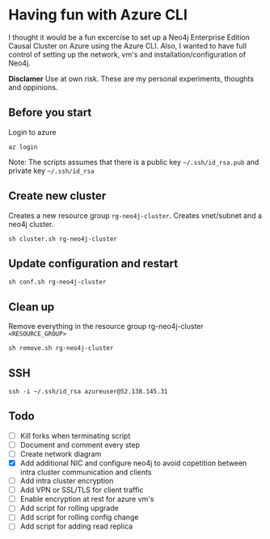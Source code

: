 # Having fun with Azure CLI

I thought it would be a fun excercise to set up  a Neo4j Enterprise Edition Causal Cluster on Azure using the Azure CLI. Also, I wanted to have full control of setting up the network, vm's and installation/configuration of Neo4j.

**Disclamer** Use at own risk. These are my personal experiments, thoughts and oppinions.

## Before you start
Login to azure
```shell
az login
```

Note: The scripts assumes that there is a public key `~/.ssh/id_rsa.pub` and private key  `~/.ssh/id_rsa`



## Create new cluster
Creates a new resource group `rg-neo4j-cluster`. Creates vnet/subnet and a neo4j cluster.
```shell
sh cluster.sh rg-neo4j-cluster
```

## Update configuration and restart
```shell
sh conf.sh rg-neo4j-cluster
```

## Clean up 
Remove everything in the resource group rg-neo4j-cluster `<RESOURCE_GROUP>`
```shell
sh remove.sh rg-neo4j-cluster
```

## SSH 
```shell
ssh -i ~/.ssh/id_rsa azureuser@52.138.145.31
```



## Todo
- [ ] Kill forks when terminating script
- [ ] Document and comment every step
- [ ] Create network diagram
- [x] Add additional NIC and configure neo4j to avoid copetition between intra cluster communication and clients
- [ ] Add intra cluster encryption
- [ ] Add VPN or SSL/TLS for client traffic
- [ ] Enable encryption at rest for azure vm's
- [ ] Add script for rolling upgrade
- [ ] Add script for rolling config change
- [ ] Add script for adding read replica